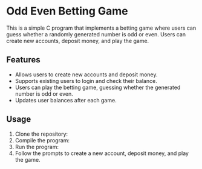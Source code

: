 # Odd Even Betting Game

This is a simple C program that implements a betting game where users can guess whether a randomly generated number is odd or even. Users can create new accounts, deposit money, and play the game.

## Features

- Allows users to create new accounts and deposit money.
- Supports existing users to login and check their balance.
- Users can play the betting game, guessing whether the generated number is odd or even.
- Updates user balances after each game.

## Usage

1. Clone the repository:
2. Compile the program:
3. Run the program:
4. Follow the prompts to create a new account, deposit money, and play the game.
